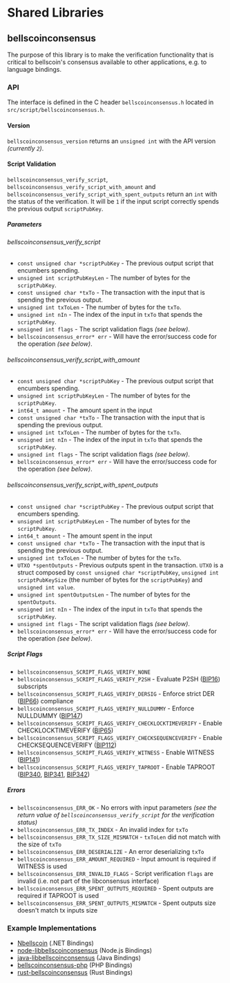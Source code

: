 Shared Libraries
================

## bellscoinconsensus

The purpose of this library is to make the verification functionality that is critical to bellscoin's consensus available to other applications, e.g. to language bindings.

### API

The interface is defined in the C header `bellscoinconsensus.h` located in `src/script/bellscoinconsensus.h`.

#### Version

`bellscoinconsensus_version` returns an `unsigned int` with the API version *(currently `2`)*.

#### Script Validation

`bellscoinconsensus_verify_script`, `bellscoinconsensus_verify_script_with_amount` and `bellscoinconsensus_verify_script_with_spent_outputs` return an `int` with the status of the verification. It will be `1` if the input script correctly spends the previous output `scriptPubKey`.

##### Parameters
###### bellscoinconsensus_verify_script
- `const unsigned char *scriptPubKey` - The previous output script that encumbers spending.
- `unsigned int scriptPubKeyLen` - The number of bytes for the `scriptPubKey`.
- `const unsigned char *txTo` - The transaction with the input that is spending the previous output.
- `unsigned int txToLen` - The number of bytes for the `txTo`.
- `unsigned int nIn` - The index of the input in `txTo` that spends the `scriptPubKey`.
- `unsigned int flags` - The script validation flags *(see below)*.
- `bellscoinconsensus_error* err` - Will have the error/success code for the operation *(see below)*.

###### bellscoinconsensus_verify_script_with_amount
- `const unsigned char *scriptPubKey` - The previous output script that encumbers spending.
- `unsigned int scriptPubKeyLen` - The number of bytes for the `scriptPubKey`.
- `int64_t amount` - The amount spent in the input
- `const unsigned char *txTo` - The transaction with the input that is spending the previous output.
- `unsigned int txToLen` - The number of bytes for the `txTo`.
- `unsigned int nIn` - The index of the input in `txTo` that spends the `scriptPubKey`.
- `unsigned int flags` - The script validation flags *(see below)*.
- `bellscoinconsensus_error* err` - Will have the error/success code for the operation *(see below)*.

###### bellscoinconsensus_verify_script_with_spent_outputs
- `const unsigned char *scriptPubKey` - The previous output script that encumbers spending.
- `unsigned int scriptPubKeyLen` - The number of bytes for the `scriptPubKey`.
- `int64_t amount` - The amount spent in the input
- `const unsigned char *txTo` - The transaction with the input that is spending the previous output.
- `unsigned int txToLen` - The number of bytes for the `txTo`.
- `UTXO *spentOutputs` - Previous outputs spent in the transaction. `UTXO` is a struct composed by `const unsigned char *scriptPubKey`, `unsigned int scriptPubKeySize` (the number of bytes for the `scriptPubKey`) and `unsigned int value`.
- `unsigned int spentOutputsLen` - The number of bytes for the `spentOutputs`.
- `unsigned int nIn` - The index of the input in `txTo` that spends the `scriptPubKey`.
- `unsigned int flags` - The script validation flags *(see below)*.
- `bellscoinconsensus_error* err` - Will have the error/success code for the operation *(see below)*.

##### Script Flags
- `bellscoinconsensus_SCRIPT_FLAGS_VERIFY_NONE`
- `bellscoinconsensus_SCRIPT_FLAGS_VERIFY_P2SH` - Evaluate P2SH ([BIP16](https://github.com/bellscoin/bips/blob/master/bip-0016.mediawiki)) subscripts
- `bellscoinconsensus_SCRIPT_FLAGS_VERIFY_DERSIG` - Enforce strict DER ([BIP66](https://github.com/bellscoin/bips/blob/master/bip-0066.mediawiki)) compliance
- `bellscoinconsensus_SCRIPT_FLAGS_VERIFY_NULLDUMMY` - Enforce NULLDUMMY ([BIP147](https://github.com/bellscoin/bips/blob/master/bip-0147.mediawiki))
- `bellscoinconsensus_SCRIPT_FLAGS_VERIFY_CHECKLOCKTIMEVERIFY` - Enable CHECKLOCKTIMEVERIFY ([BIP65](https://github.com/bellscoin/bips/blob/master/bip-0065.mediawiki))
- `bellscoinconsensus_SCRIPT_FLAGS_VERIFY_CHECKSEQUENCEVERIFY` - Enable CHECKSEQUENCEVERIFY ([BIP112](https://github.com/bellscoin/bips/blob/master/bip-0112.mediawiki))
- `bellscoinconsensus_SCRIPT_FLAGS_VERIFY_WITNESS` - Enable WITNESS ([BIP141](https://github.com/bellscoin/bips/blob/master/bip-0141.mediawiki))
- `bellscoinconsensus_SCRIPT_FLAGS_VERIFY_TAPROOT` - Enable TAPROOT ([BIP340](https://github.com/bellscoin/bips/blob/master/bip-0340.mediawiki), [BIP341](https://github.com/bellscoin/bips/blob/master/bip-0341.mediawiki), [BIP342](https://github.com/bellscoin/bips/blob/master/bip-0342.mediawiki))

##### Errors
- `bellscoinconsensus_ERR_OK` - No errors with input parameters *(see the return value of `bellscoinconsensus_verify_script` for the verification status)*
- `bellscoinconsensus_ERR_TX_INDEX` - An invalid index for `txTo`
- `bellscoinconsensus_ERR_TX_SIZE_MISMATCH` - `txToLen` did not match with the size of `txTo`
- `bellscoinconsensus_ERR_DESERIALIZE` - An error deserializing `txTo`
- `bellscoinconsensus_ERR_AMOUNT_REQUIRED` - Input amount is required if WITNESS is used
- `bellscoinconsensus_ERR_INVALID_FLAGS` - Script verification `flags` are invalid (i.e. not part of the libconsensus interface)
- `bellscoinconsensus_ERR_SPENT_OUTPUTS_REQUIRED` - Spent outputs are required if TAPROOT is used
- `bellscoinconsensus_ERR_SPENT_OUTPUTS_MISMATCH` - Spent outputs size doesn't match tx inputs size

### Example Implementations
- [Nbellscoin](https://github.com/MetacoSA/Nbellscoin/blob/5e1055cd7c4186dee4227c344af8892aea54faec/Nbellscoin/Script.cs#L979-#L1031) (.NET Bindings)
- [node-libbellscoinconsensus](https://github.com/bitpay/node-libbellscoinconsensus) (Node.js Bindings)
- [java-libbellscoinconsensus](https://github.com/dexX7/java-libbellscoinconsensus) (Java Bindings)
- [bellscoinconsensus-php](https://github.com/Bit-Wasp/bellscoinconsensus-php) (PHP Bindings)
- [rust-bellscoinconsensus](https://github.com/rust-bellscoin/rust-bellscoinconsensus) (Rust Bindings)